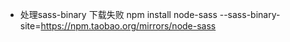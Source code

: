 - 处理sass-binary 下载失败
npm install node-sass --sass-binary-site=https://npm.taobao.org/mirrors/node-sass